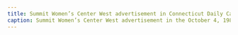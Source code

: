 ```yaml
---
title: Summit Women’s Center West advertisement in Connecticut Daily Campus
caption: Summit Women’s Center West advertisement in the October 4, 1982 Volume 86, Number 19 issue  of Connecticut Daily Campus advertises free pregnancy tests, early detection blood tests, counseling and birth control supplies. The target audience is likely female students on campus. 
---
```

